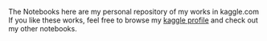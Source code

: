 The Notebooks here are my personal repository of my works in kaggle.com
If you like these works, feel free to browse my [kaggle profile](https://www.kaggle.com/redwankarimsony) and check out my other notebooks. 
